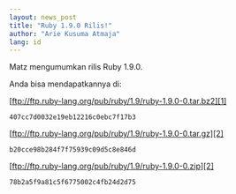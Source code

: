 ```yaml
---
layout: news_post
title: "Ruby 1.9.0 Rilis!"
author: "Arie Kusuma Atmaja"
lang: id
---
```


Matz mengumumkan rilis Ruby 1.9.0.

Anda bisa mendapatkannya di:

[ftp://ftp.ruby-lang.org/pub/ruby/1.9/ruby-1.9.0-0.tar.bz2][1]

    407cc7d0032e19eb12216c0ebc7f17b3

[ftp://ftp.ruby-lang.org/pub/ruby/1.9/ruby-1.9.0-0.tar.gz][2]

    b20cce98b284f7f75939c09d5c8e846d

[ftp://ftp.ruby-lang.org/pub/ruby/1.9/ruby-1.9.0-0.zip][2]

    78b2a5f9a81c5f6775002c4fb24d2d75



[1]: ftp://ftp.ruby-lang.org/pub/ruby/1.9/ruby-1.9.0-0.tar.bz2
[2]: ftp://ftp.ruby-lang.org/pub/ruby/1.9/ruby-1.9.0-0.tar.gz
